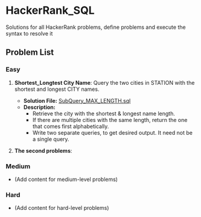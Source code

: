 # HackerRank_SQL
Solutions for all HackerRank problems, define problems and execute the syntax to resolve it

## Problem List

### Easy
1. **Shortest_Longtest City Name**: Query the two cities in STATION with the shortest and longest CITY names.
   - **Solution File:** [SubQuery_MAX_LENGTH.sql](SQL/Intermediate/SubQuery_MAX_LENGTH.sql)
   - **Description:**
     - Retrieve the city with the shortest & longest name length.
     - If there are multiple cities with the same length, return the one that comes first alphabetically.
     - Write two separate queries, to get desired output. It need not be a single query.
    
2. **The second problems**:

### Medium
- (Add content for medium-level problems)

### Hard
- (Add content for hard-level problems)
